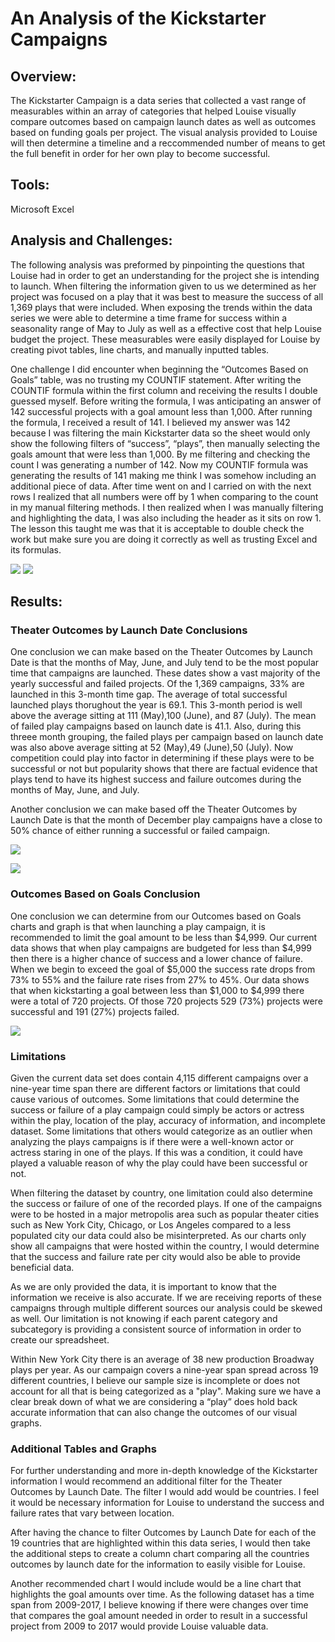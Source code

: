 # An Analysis of the Kickstarter Campaigns

## Overview:

  The Kickstarter Campaign is a data series that collected a vast range of measurables within an array of categories that helped Louise visually compare outcomes based on campaign launch dates as well as outcomes based on funding goals per project. The visual analysis provided to Louise will then determine a timeline and a reccommended number of means to get the full benefit in order for her own play to become successful. 
  
  ## Tools:
  Microsoft Excel
  
## Analysis and Challenges:
  The following analysis was preformed by pinpointing the questions that Louise had in order to get an understanding for the project she is intending to launch. When filtering the information given to us we determined as her project was focused on a play that it was best to measure the success of all 1,369 plays that were included. When exposing the trends within the data series we were able to determine a time frame for success within a seasonality range of May to July as well as a effective cost that help Louise budget the project. These measurables were easily displayed for Louise by creating pivot tables, line charts, and manually inputted tables.
 
 One challenge I did encounter when beginning the “Outcomes Based on Goals” table, was no trusting my COUNTIF statement. After writing the COUNTIF formula within the first column and receiving the results I double guessed myself. Before writing the formula, I was anticipating an answer of 142 successful projects with a goal amount less than 1,000. After running the formula, I received a result of 141. I believed my answer was 142 because I was filtering the main Kickstarter data so the sheet would only show the following filters of “success”, “plays”, then manually selecting the goals amount that were less than 1,000. By me filtering and checking the count I was generating a number of 142. Now my COUNTIF formula was generating the results of 141 making me think I was somehow including an additional piece of data. After time went on and I carried on with the next rows I realized that all numbers were off by 1 when comparing to the count in my manual filtering methods. I then realized when I was manually filtering and highlighting the data, I was also including the header as it sits on row 1. The lesson this taught me was that it is acceptable to double check the work but make sure you are doing it correctly as well as trusting Excel and its formulas.

![](Miscalculated_Count.png)
![](Actual_Outcomes_Count.png)

## Results:

### Theater Outcomes by Launch Date Conclusions
One conclusion we can make based on the Theater Outcomes by Launch Date is that the months of May, June, and July tend to be the most popular time that campaigns are launched. These dates show a vast majority of the yearly successful and failed projects. Of the 1,369 campaigns, 33% are launched in this 3-month time gap. The average of total successful launched plays thorughout the year is 69.1. This 3-month period is well above the average sitting at 111 (May),100 (June), and 87 (July). The mean of failed play campaigns based on launch date is 41.1. Also, during this threee month grouping, the failed plays per campaign based on launch date was also above average sitting at 52 (May),49 (June),50 (July). Now competition could play into factor in determining if these plays were to be successful or not but popularity shows that there are factual evidence that plays tend to have its highest success and failure outcomes during the months of May, June, and July.
  
Another conclusion we can make based off the Theater Outcomes by Launch Date is that the month of December play campaigns have a close to 50% chance of either running a successful or failed campaign. 

![](Theater_Outcomes_vs_Launch.png)

![](Theater_Outcomes_vs_Launch_Chart.png)
  
### Outcomes Based on Goals Conclusion
One conclusion we can determine from our Outcomes based on Goals charts and graph is that when launching a play campaign, it is recommended to limit the goal amount to be less than $4,999. Our current data shows that when play campaigns are budgeted for less than $4,999 then there is a higher chance of success and a lower chance of failure. When we begin to exceed the goal of $5,000 the success rate drops from 73% to 55% and the failure rate rises from 27% to 45%. Our data shows that when kickstarting a goal between less than $1,000 to $4,999 there were a total of 720 projects. Of those 720 projects 529 (73%) projects were successful and 191 (27%) projects failed.

![](Outcomes_vs_Goals.png)

### Limitations
Given the current data set does contain 4,115 different campaigns over a nine-year time span there are different factors or limitations that could cause various of outcomes.  Some limitations that could determine the success or failure of a play campaign could simply be actors or actress within the play, location of the play, accuracy of information, and incomplete dataset. Some limitations that others would categorize as an outlier when analyzing the plays campaigns is if there were a well-known actor or actress staring in one of the plays. If this was a condition, it could have played a valuable reason of why the play could have been successful or not. 
 
When filtering the dataset by country, one limitation could also determine the success or failure of one of the recorded plays. If one of the campaigns were to be hosted in a major metropolis area such as popular theater cities such as New York City, Chicago, or Los Angeles compared to a less populated city our data could also be misinterpreted. As our charts only show all campaigns that were hosted within the country, I would determine that the success and failure rate per city would also be able to provide beneficial data.
  
 As we are only provided the data, it is important to know that the information we receive is also accurate. If we are receiving reports of these campaigns through multiple different sources our analysis could be skewed as well. Our limitation is not knowing if each parent category and subcategory is providing a consistent source of information in order to create our spreadsheet.
 
 Within New York City there is an average of 38 new production Broadway plays per year.  As our campaign covers a nine-year span spread across 19 different countries, I believe our sample size is incomplete or does not account for all that is being categorized as a "play". Making sure we have a clear break down of what we are considering a “play” does hold back accurate information that can also change the outcomes of our visual graphs.

### Additional Tables and Graphs
For further understanding and more in-depth knowledge of the Kickstarter information I would recommend an additional filter for the Theater Outcomes by Launch Date. The filter I would add would be countries. I feel it would be necessary information for Louise to understand the success and failure rates that vary between location.
	
After having the chance to filter Outcomes by Launch Date for each of the 19 countries that are highlighted within this data series, I would then take the additional steps to create a column chart comparing all the countries outcomes by launch date for the information to easily visible for Louise.
	
Another recommended chart I would include would be a line chart that highlights the goal amounts over time. As the following dataset has a time span from 2009-2017, I believe knowing if there were changes over time that compares the goal amount needed in order to result in a successful project from 2009 to 2017 would provide Louise valuable data.
